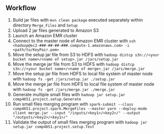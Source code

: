 ## Workflow
1. Build jar files with `mvn clean package` executed separately within directory `Merge_Files` and `Setup`
2. Upload 2 jar files generated to Amazon S3
3. Launch an Amazon EMR cluster
4. Connect to the master node of Amazon EMR cluster with `ssh <hadoop@ec2-###-##-##-###.compute-1.amazonaws.com> -i <path/to/KeyPair.pem>`
5. Move the setup jar file from S3 to HDFS with `hadoop distcp s3n://<your bucket name>/<name of setup>.jar /jars/setup.jar`
6. Move the merge jar file from S3 to HDFS with `hadoop distcp s3n://<your bucket name>/<name of merge>.jar /jars/merge.jar`
7. Move the setup jar file from HDFS to local file system of master node with `hadoop fs -get /jars/setup.jar ./setup.jar`
8. Move the merge jar file from HDFS to local file system of master node with `hadoop fs -get /jars/merge.jar ./merge.jar`
9. Generate multiple small files with `hadoop jar setup.jar comp4651.project.setup.Generate`
10. Run small files merging program with `spark-submit --class comp4651.project.spark.MergeFiles --master yarn --deploy-mode client merge.jar --input "/inputs/<key1>/<key2>/" --output "/outputs/<key2>/<key1>/"`
11. Validate the output of small files merging program with `hadoop jar setup.jar comp4651.project.setup.Test`
